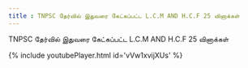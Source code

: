 ```yaml
---
title : TNPSC தேர்வில் இதுவரை கேட்கப்பட்ட L.C.M AND H.C.F 25 வினாக்கள்
---
```


TNPSC தேர்வில் இதுவரை கேட்கப்பட்ட L.C.M AND H.C.F 25 வினாக்கள்



{% include youtubePlayer.html id='vVw1xvijXUs' %}
